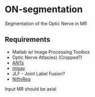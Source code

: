 # ON-segmentation
Segmentation of the Optic Nerve in MR

## Requirements
* Matlab w/ Image Processing Toolbox
* Optic Nerve Atlas(es) (Cropped?)
* [ANTs](http://stnava.github.io/ANTs/)
* [mipav](https://mipav.cit.nih.gov/)
* JLF - Joint Label Fusion?
* [NiftyReg](http://cmictig.cs.ucl.ac.uk/wiki/index.php/NiftyReg)

Input MR should be axial

